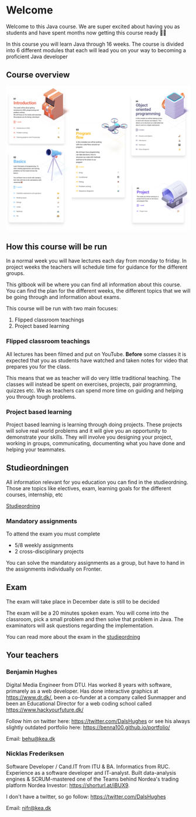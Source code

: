 # Welcome

Welcome to this Java course. We are super excited about having you as students and have spent months now getting this course ready 🏄‍♂️

In this course you will learn Java through 16 weeks. The course is divided into 6 different modules that each will lead you on your way to becoming a proficient Java developer



## Course overview



![Course overview](assets/course-overview.png)





## How this course will be run

In a normal week you will have lectures each day from monday to friday. In project weeks the teachers will schedule time for guidance for the different groups. 

This gitbook will be where you can find all information about this course. You can find the plan for the different weeks, the different topics that we will be going through and information about exams. 



This course will be run with two main focuses:

1. Flipped classroom teachings
2. Project based learning



### Flipped classroom teachings

All lectures has been filmed and put on YouTube. **Before** some classes it is expected that you as students have watched and taken notes for video that prepares you for the class. 

This means that we as teacher will do very little traditional teaching. The classes will instead be spent on exercises, projects, pair programming, quizzes etc. We as teachers can spend more time on guiding and helping you through tough problems. 



### Project based learning

Project based learning is learning through doing projects. These projects will solve real world problems and it will give you an opportunity to demonstrate your skills. They will involve you designing your project, working in groups, communicating, documenting what you have done and helping your teammates. 



## Studieordningen

All information relevant for you education you can find in the studieordning. Those are topics like electives, exam, learning goals for the different courses, internship, etc

[Studieordning](https://kea.dk/images/DA/Files/Uddannelser/Studieordninger/STO-Datamatiker-2019-december.pdf)



### Mandatory assignments

To attend the exam you must complete 

- 5/8 weekly assignments
- 2 cross-disciplinary projects

You can solve the mandatory assignments as a group, but have to hand in the assignments individually on Fronter.



## Exam

The exam will take place in December date is still to be decided

The exam will be a 20 minutes spoken exam. You will come into the classroom, pick a small problem and then solve that problem in Java. The examinators will ask questions regarding the implementation.

You can read more about the exam in the [studieordning](https://kea.dk/images/DA/Files/Uddannelser/Studieordninger/STO-Datamatiker-2019-december.pdf)



## Your teachers

### Benjamin Hughes

Digital Media Engineer from DTU. Has worked 8 years with software, primarely as a web developer. Has done interactive graphics at https://www.dr.dk/, been a co-funder at a company called Sunmapper and been an Educational Director for a web coding school called https://www.hackyourfuture.dk/

Follow him on twitter here: https://twitter.com/DalsHughes or see his always slightly outdated portfolio here: https://benna100.github.io/portfolio/

Email: behu@kea.dk

### Nicklas Frederiksen

Software Developer / Cand.IT from ITU & BA. Informatics from RUC. Experience as a software developer and IT-analyst. Built data-analysis engines & SCRUM-mastered one of the Teams behind Nordea's trading platform Nordea Investor: https://shorturl.at/iBUX9.

I don't have a twitter, so go follow: https://twitter.com/DalsHughes

Email: nifr@kea.dk

